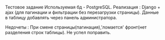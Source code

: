 Тестовое задание
Используемая бд - PostgreSQL.
Реализация :
Django + ajax (для пагинации и фильтрации без перезагрузки страницы).
Данные в таблицу добавлять через панель администратора. 

Недочеты :
При смене страницы(пагинация),'ломается' фронт(нет разделения строк таблицы).
Не успел поправить.
